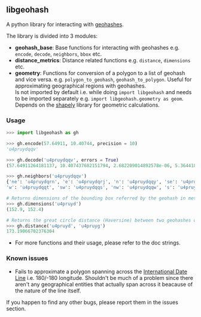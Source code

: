 ## libgeohash

A python library for interacting with [geohashes](https://en.wikipedia.org/wiki/Geohash).  

The library is divided into 3 modules:
- **geohash_base**: Base functions for interacting with geohashes e.g. `encode`, `decode`, `neighbors`, `bbox` etc. 
- **distance_metrics**: Distance related functions e.g. `distance`, `dimensions` etc. 
- **geometry**: Functions for conversion of a polygon to a list of geohash and vice versa. e.g. `polygon_to_geohash`, `geohash_to_polygon`. Useful for approximating geographical regions with geohashes.  
 Is not imported by default i.e. while doing `import libgeohash` and needs to be imported separately e.g. `import libgeohash.geometry as geom`. Depends on the [shapely](https://pypi.org/project/Shapely/) library for geometric calculations.

### Usage

```python
>>> import libgeohash as gh

>>> gh.encode(57.64911, 10.40744, precision = 10)
'u4pruydqqv'

>>> gh.decode('u4pruydqqv', errors = True)
(57.64911264181137, 10.407437682151794, 2.682209014892578e-06, 5.364418029785156e-06)

>>> gh.neighbors('u4pruydqqv')
{'ne': 'u4pruydqrn', 'e': 'u4pruydqrj', 'n': 'u4pruydqqy', 'se': 'u4pruydqrh', 
'w': 'u4pruydqqt', 'sw': 'u4pruydqqs', 'nw': 'u4pruydqqw', 's': 'u4pruydqqu'}

# Returns dimensions of the bounding box referred by the geohash in meters. (width, height)
>>> gh.dimensions('u4pruyd')
(152.9, 152.4)

# Returns the great circle distance (Haversine) between two geohashes or coordinates. 
>>> gh.distance('u4pruyd', 'u4pruyg')
173.19066702376304

```

- For more functions and their usage, please refer to the doc strings. 

### Known issues
- Fails to approximate a polygon spanning across the [International Date Line](https://en.wikipedia.org/wiki/International_Date_Line) i.e. 180/-180 longitude. Shouldn't be much of a problem since there aren't any geographical entities that actually span across it beacause of the nature of the line itself.  

If you happen to find any other bugs, please report them in the issues section. 
